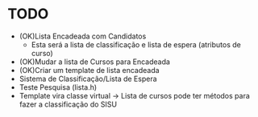 # **TODO**
* (OK)Lista Encadeada com Candidatos
    * Esta será a lista de classificação e lista de espera (atributos de curso)
* (OK)Mudar a lista de Cursos para Encadeada
* (OK)Criar um template de lista encadeada
* Sistema de Classificação/Lista de Espera
* Teste Pesquisa (lista.h)
* Template vira classe virtual -> Lista de cursos pode ter métodos para fazer
a classificação do SISU
